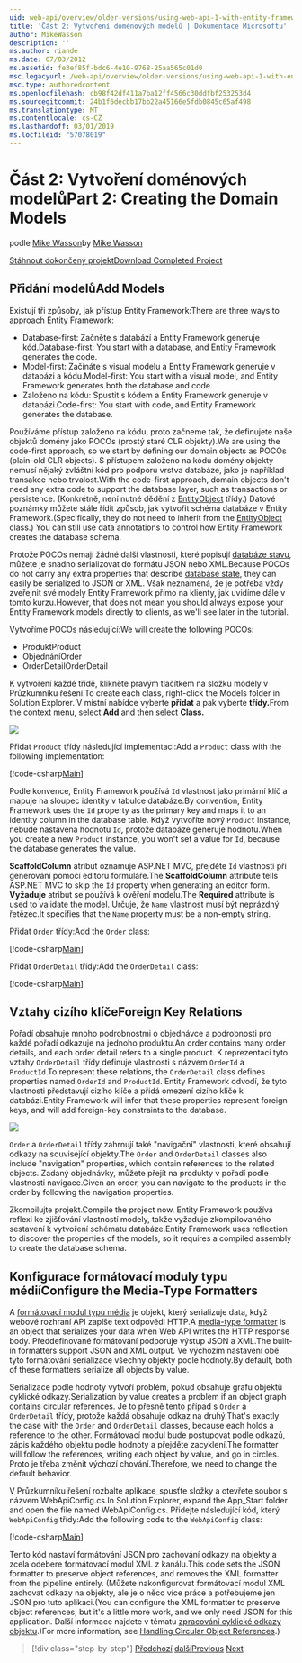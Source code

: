 ```yaml
---
uid: web-api/overview/older-versions/using-web-api-1-with-entity-framework-5/using-web-api-with-entity-framework-part-2
title: 'Část 2: Vytvoření doménových modelů | Dokumentace Microsoftu'
author: MikeWasson
description: ''
ms.author: riande
ms.date: 07/03/2012
ms.assetid: fe3ef85f-bdc6-4e10-9768-25aa565c01d0
msc.legacyurl: /web-api/overview/older-versions/using-web-api-1-with-entity-framework-5/using-web-api-with-entity-framework-part-2
msc.type: authoredcontent
ms.openlocfilehash: cb98f42df411a7ba12ff4566c30ddfbf253253d4
ms.sourcegitcommit: 24b1f6decbb17bb22a45166e5fdb0845c65af498
ms.translationtype: MT
ms.contentlocale: cs-CZ
ms.lasthandoff: 03/01/2019
ms.locfileid: "57078019"
---
```

<a name="part-2-creating-the-domain-models"></a><span data-ttu-id="a6ae2-102">Část 2: Vytvoření doménových modelů</span><span class="sxs-lookup"><span data-stu-id="a6ae2-102">Part 2: Creating the Domain Models</span></span>
====================
<span data-ttu-id="a6ae2-103">podle [Mike Wasson](https://github.com/MikeWasson)</span><span class="sxs-lookup"><span data-stu-id="a6ae2-103">by [Mike Wasson](https://github.com/MikeWasson)</span></span>

[<span data-ttu-id="a6ae2-104">Stáhnout dokončený projekt</span><span class="sxs-lookup"><span data-stu-id="a6ae2-104">Download Completed Project</span></span>](http://code.msdn.microsoft.com/ASP-NET-Web-API-with-afa30545)

## <a name="add-models"></a><span data-ttu-id="a6ae2-105">Přidání modelů</span><span class="sxs-lookup"><span data-stu-id="a6ae2-105">Add Models</span></span>

<span data-ttu-id="a6ae2-106">Existují tři způsoby, jak přístup Entity Framework:</span><span class="sxs-lookup"><span data-stu-id="a6ae2-106">There are three ways to approach Entity Framework:</span></span>

- <span data-ttu-id="a6ae2-107">Database-first: Začněte s databází a Entity Framework generuje kód.</span><span class="sxs-lookup"><span data-stu-id="a6ae2-107">Database-first: You start with a database, and Entity Framework generates the code.</span></span>
- <span data-ttu-id="a6ae2-108">Model-first: Začínáte s visual modelu a Entity Framework generuje v databázi a kódu.</span><span class="sxs-lookup"><span data-stu-id="a6ae2-108">Model-first: You start with a visual model, and Entity Framework generates both the database and code.</span></span>
- <span data-ttu-id="a6ae2-109">Založeno na kódu: Spustit s kódem a Entity Framework generuje v databázi.</span><span class="sxs-lookup"><span data-stu-id="a6ae2-109">Code-first: You start with code, and Entity Framework generates the database.</span></span>

<span data-ttu-id="a6ae2-110">Používáme přístup založeno na kódu, proto začneme tak, že definujete naše objektů domény jako POCOs (prostý staré CLR objekty).</span><span class="sxs-lookup"><span data-stu-id="a6ae2-110">We are using the code-first approach, so we start by defining our domain objects as POCOs (plain-old CLR objects).</span></span> <span data-ttu-id="a6ae2-111">S přístupem založeno na kódu domény objekty nemusí nějaký zvláštní kód pro podporu vrstva databáze, jako je například transakce nebo trvalost.</span><span class="sxs-lookup"><span data-stu-id="a6ae2-111">With the code-first approach, domain objects don't need any extra code to support the database layer, such as transactions or persistence.</span></span> <span data-ttu-id="a6ae2-112">(Konkrétně, není nutné dědění z [EntityObject](https://msdn.microsoft.com/library/system.data.objects.dataclasses.entityobject.aspx) třídy.) Datové poznámky můžete stále řídit způsob, jak vytvořit schéma databáze v Entity Framework.</span><span class="sxs-lookup"><span data-stu-id="a6ae2-112">(Specifically, they do not need to inherit from the [EntityObject](https://msdn.microsoft.com/library/system.data.objects.dataclasses.entityobject.aspx) class.) You can still use data annotations to control how Entity Framework creates the database schema.</span></span>

<span data-ttu-id="a6ae2-113">Protože POCOs nemají žádné další vlastnosti, které popisují [databáze stavu](https://msdn.microsoft.com/library/system.data.entitystate.aspx), můžete je snadno serializovat do formátu JSON nebo XML.</span><span class="sxs-lookup"><span data-stu-id="a6ae2-113">Because POCOs do not carry any extra properties that describe [database state](https://msdn.microsoft.com/library/system.data.entitystate.aspx), they can easily be serialized to JSON or XML.</span></span> <span data-ttu-id="a6ae2-114">Však neznamená, že je potřeba vždy zveřejnit své modely Entity Framework přímo na klienty, jak uvidíme dále v tomto kurzu.</span><span class="sxs-lookup"><span data-stu-id="a6ae2-114">However, that does not mean you should always expose your Entity Framework models directly to clients, as we'll see later in the tutorial.</span></span>

<span data-ttu-id="a6ae2-115">Vytvoříme POCOs následující:</span><span class="sxs-lookup"><span data-stu-id="a6ae2-115">We will create the following POCOs:</span></span>

- <span data-ttu-id="a6ae2-116">Produkt</span><span class="sxs-lookup"><span data-stu-id="a6ae2-116">Product</span></span>
- <span data-ttu-id="a6ae2-117">Objednání</span><span class="sxs-lookup"><span data-stu-id="a6ae2-117">Order</span></span>
- <span data-ttu-id="a6ae2-118">OrderDetail</span><span class="sxs-lookup"><span data-stu-id="a6ae2-118">OrderDetail</span></span>

<span data-ttu-id="a6ae2-119">K vytvoření každé třídě, klikněte pravým tlačítkem na složku modely v Průzkumníku řešení.</span><span class="sxs-lookup"><span data-stu-id="a6ae2-119">To create each class, right-click the Models folder in Solution Explorer.</span></span> <span data-ttu-id="a6ae2-120">V místní nabídce vyberte **přidat** a pak vyberte **třídy.**</span><span class="sxs-lookup"><span data-stu-id="a6ae2-120">From the context menu, select **Add** and then select **Class.**</span></span>

![](using-web-api-with-entity-framework-part-2/_static/image1.png)

<span data-ttu-id="a6ae2-121">Přidat `Product` třídy následující implementaci:</span><span class="sxs-lookup"><span data-stu-id="a6ae2-121">Add a `Product` class with the following implementation:</span></span>

[!code-csharp[Main](using-web-api-with-entity-framework-part-2/samples/sample1.cs)]

<span data-ttu-id="a6ae2-122">Podle konvence, Entity Framework používá `Id` vlastnost jako primární klíč a mapuje na sloupec identity v tabulce databáze.</span><span class="sxs-lookup"><span data-stu-id="a6ae2-122">By convention, Entity Framework uses the `Id` property as the primary key and maps it to an identity column in the database table.</span></span> <span data-ttu-id="a6ae2-123">Když vytvoříte nový `Product` instance, nebude nastavena hodnotu `Id`, protože databáze generuje hodnotu.</span><span class="sxs-lookup"><span data-stu-id="a6ae2-123">When you create a new `Product` instance, you won't set a value for `Id`, because the database generates the value.</span></span>

<span data-ttu-id="a6ae2-124">**ScaffoldColumn** atribut oznamuje ASP.NET MVC, přejděte `Id` vlastnosti při generování pomocí editoru formuláře.</span><span class="sxs-lookup"><span data-stu-id="a6ae2-124">The **ScaffoldColumn** attribute tells ASP.NET MVC to skip the `Id` property when generating an editor form.</span></span> <span data-ttu-id="a6ae2-125">**Vyžaduje** atribut se používá k ověření modelu.</span><span class="sxs-lookup"><span data-stu-id="a6ae2-125">The **Required** attribute is used to validate the model.</span></span> <span data-ttu-id="a6ae2-126">Určuje, že `Name` vlastnost musí být neprázdný řetězec.</span><span class="sxs-lookup"><span data-stu-id="a6ae2-126">It specifies that the `Name` property must be a non-empty string.</span></span>

<span data-ttu-id="a6ae2-127">Přidat `Order` třídy:</span><span class="sxs-lookup"><span data-stu-id="a6ae2-127">Add the `Order` class:</span></span>

[!code-csharp[Main](using-web-api-with-entity-framework-part-2/samples/sample2.cs)]

<span data-ttu-id="a6ae2-128">Přidat `OrderDetail` třídy:</span><span class="sxs-lookup"><span data-stu-id="a6ae2-128">Add the `OrderDetail` class:</span></span>

[!code-csharp[Main](using-web-api-with-entity-framework-part-2/samples/sample3.cs)]

## <a name="foreign-key-relations"></a><span data-ttu-id="a6ae2-129">Vztahy cizího klíče</span><span class="sxs-lookup"><span data-stu-id="a6ae2-129">Foreign Key Relations</span></span>

<span data-ttu-id="a6ae2-130">Pořadí obsahuje mnoho podrobnostmi o objednávce a podrobnosti pro každé pořadí odkazuje na jednoho produktu.</span><span class="sxs-lookup"><span data-stu-id="a6ae2-130">An order contains many order details, and each order detail refers to a single product.</span></span> <span data-ttu-id="a6ae2-131">K reprezentaci tyto vztahy `OrderDetail` třídy definuje vlastnosti s názvem `OrderId` a `ProductId`.</span><span class="sxs-lookup"><span data-stu-id="a6ae2-131">To represent these relations, the `OrderDetail` class defines properties named `OrderId` and `ProductId`.</span></span> <span data-ttu-id="a6ae2-132">Entity Framework odvodí, že tyto vlastnosti představují cizího klíče a přidá omezení cizího klíče k databázi.</span><span class="sxs-lookup"><span data-stu-id="a6ae2-132">Entity Framework will infer that these properties represent foreign keys, and will add foreign-key constraints to the database.</span></span>

![](using-web-api-with-entity-framework-part-2/_static/image2.png)

<span data-ttu-id="a6ae2-133">`Order` a `OrderDetail` třídy zahrnují také "navigační" vlastnosti, které obsahují odkazy na související objekty.</span><span class="sxs-lookup"><span data-stu-id="a6ae2-133">The `Order` and `OrderDetail` classes also include "navigation" properties, which contain references to the related objects.</span></span> <span data-ttu-id="a6ae2-134">Zadaný objednávky, můžete přejít na produkty v pořadí podle vlastnosti navigace.</span><span class="sxs-lookup"><span data-stu-id="a6ae2-134">Given an order, you can navigate to the products in the order by following the navigation properties.</span></span>

<span data-ttu-id="a6ae2-135">Zkompilujte projekt.</span><span class="sxs-lookup"><span data-stu-id="a6ae2-135">Compile the project now.</span></span> <span data-ttu-id="a6ae2-136">Entity Framework používá reflexi ke zjišťování vlastností modely, takže vyžaduje zkompilovaného sestavení k vytvoření schématu databáze.</span><span class="sxs-lookup"><span data-stu-id="a6ae2-136">Entity Framework uses reflection to discover the properties of the models, so it requires a compiled assembly to create the database schema.</span></span>

## <a name="configure-the-media-type-formatters"></a><span data-ttu-id="a6ae2-137">Konfigurace formátovací moduly typu médií</span><span class="sxs-lookup"><span data-stu-id="a6ae2-137">Configure the Media-Type Formatters</span></span>

<span data-ttu-id="a6ae2-138">A [formátovací modul typu média](../../formats-and-model-binding/media-formatters.md) je objekt, který serializuje data, když webové rozhraní API zapíše text odpovědi HTTP.</span><span class="sxs-lookup"><span data-stu-id="a6ae2-138">A [media-type formatter](../../formats-and-model-binding/media-formatters.md) is an object that serializes your data when Web API writes the HTTP response body.</span></span> <span data-ttu-id="a6ae2-139">Předdefinované formátování podporuje výstup JSON a XML.</span><span class="sxs-lookup"><span data-stu-id="a6ae2-139">The built-in formatters support JSON and XML output.</span></span> <span data-ttu-id="a6ae2-140">Ve výchozím nastavení obě tyto formátování serializace všechny objekty podle hodnoty.</span><span class="sxs-lookup"><span data-stu-id="a6ae2-140">By default, both of these formatters serialize all objects by value.</span></span>

<span data-ttu-id="a6ae2-141">Serializace podle hodnoty vytvoří problém, pokud obsahuje grafu objektů cyklické odkazy.</span><span class="sxs-lookup"><span data-stu-id="a6ae2-141">Serialization by value creates a problem if an object graph contains circular references.</span></span> <span data-ttu-id="a6ae2-142">Je to přesně tento případ s `Order` a `OrderDetail` třídy, protože každá obsahuje odkaz na druhý.</span><span class="sxs-lookup"><span data-stu-id="a6ae2-142">That's exactly the case with the `Order` and `OrderDetail` classes, because each holds a reference to the other.</span></span> <span data-ttu-id="a6ae2-143">Formátovací modul bude postupovat podle odkazů, zápis každého objektu podle hodnoty a přejděte zacyklení.</span><span class="sxs-lookup"><span data-stu-id="a6ae2-143">The formatter will follow the references, writing each object by value, and go in circles.</span></span> <span data-ttu-id="a6ae2-144">Proto je třeba změnit výchozí chování.</span><span class="sxs-lookup"><span data-stu-id="a6ae2-144">Therefore, we need to change the default behavior.</span></span>

<span data-ttu-id="a6ae2-145">V Průzkumníku řešení rozbalte aplikace\_spusťte složky a otevřete soubor s názvem WebApiConfig.cs.</span><span class="sxs-lookup"><span data-stu-id="a6ae2-145">In Solution Explorer, expand the App\_Start folder and open the file named WebApiConfig.cs.</span></span> <span data-ttu-id="a6ae2-146">Přidejte následující kód, který `WebApiConfig` třídy:</span><span class="sxs-lookup"><span data-stu-id="a6ae2-146">Add the following code to the `WebApiConfig` class:</span></span>

[!code-csharp[Main](using-web-api-with-entity-framework-part-2/samples/sample4.cs?highlight=11)]

<span data-ttu-id="a6ae2-147">Tento kód nastaví formátování JSON pro zachování odkazy na objekty a zcela odebere formátovací modul XML z kanálu.</span><span class="sxs-lookup"><span data-stu-id="a6ae2-147">This code sets the JSON formatter to preserve object references, and removes the XML formatter from the pipeline entirely.</span></span> <span data-ttu-id="a6ae2-148">(Můžete nakonfigurovat formátovací modul XML zachovat odkazy na objekty, ale je o něco více práce a potřebujeme jen JSON pro tuto aplikaci.</span><span class="sxs-lookup"><span data-stu-id="a6ae2-148">(You can configure the XML formatter to preserve object references, but it's a little more work, and we only need JSON for this application.</span></span> <span data-ttu-id="a6ae2-149">Další informace najdete v tématu [zpracování cyklické odkazy objektu](../../formats-and-model-binding/json-and-xml-serialization.md#handling_circular_object_references).)</span><span class="sxs-lookup"><span data-stu-id="a6ae2-149">For more information, see [Handling Circular Object References](../../formats-and-model-binding/json-and-xml-serialization.md#handling_circular_object_references).)</span></span>

> [!div class="step-by-step"]
> <span data-ttu-id="a6ae2-150">[Předchozí](using-web-api-with-entity-framework-part-1.md)
> [další](using-web-api-with-entity-framework-part-3.md)</span><span class="sxs-lookup"><span data-stu-id="a6ae2-150">[Previous](using-web-api-with-entity-framework-part-1.md)
[Next](using-web-api-with-entity-framework-part-3.md)</span></span>
